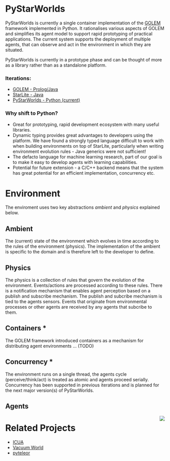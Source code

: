 # PyStarWorlds

PyStarWorlds is currently a single container implementation of the [GOLEM](https://www.cs.rhul.ac.uk/home/kostas/pubs/debs09.pdf) framework implemented in Python. It rationalises various aspects of GOLEM and simplifies its agent model to support rapid prototyping of practical applications. The current system supports the deployment of multiple agents, that can observe and act in the environment in which they are situated. 

PyStarWorlds is currently in a prototype phase and can be thought of more as a library rather than as a standalone platform. 

### Iterations:

- [GOLEM - Prolog/Java]()
- [StarLite - Java]()
- [PyStarWorlds - Python (current)](https://github.com/dicelab-rhul/pystarworlds)

### Why shift to Python? 

- Great for prototyping, rapid development ecosystem with many useful libraries.
- Dynamic typing provides great advantages to developers using the platform. We have found a strongly typed language difficult to work with when building environments on top of StarLite, particularly when writing environment evolution rules - Java generics were not sufficient!
- The defacto language for machine learning research, part of our goal is to make it easy to develop agents with learning capabilities.
- Potential for future extension - a C/C++ backend means that the system has great potential for an efficient implementation, concurrency etc. 

# Environment

The enviroment uses two key abstractions _ambient_ and _physics_ explained below.

## Ambient

The (current) state of the environment which evolves in time according to the rules of the environment (physics). The implementation of the ambient is specific to the domain and is therefore left to the developer to define. 

## Physics

The physics is a collection of rules that govern the evolution of the environment. Events/actions are processed according to these rules. There is a notification mechanism that enables agent perception based on a publish and subscribe mechanism. The publish and subcribe mechanism is tied to the agents sensors. Events that originate from environmental processes or other agents are received by any agents that subcribe to them.

## Containers * 

The GOLEM framework introduced containers as a mechanism for distributing agent environments ... (TODO) 

## Concurrency * 

The environment runs on a single thread, the agents cycle (perceive/think/act) is treated as atomic and agents proceed serially. 
Concurrency has been supported in previous iterations and is planned for the next major version(s) of PyStarWorlds.



## Agents

<img align="right" src="docs/agent.png">

# Related Projects

- [ICUA](https://github.com/dicelab-rhul/ICUA)
- [Vacuum World](https://github.com/dicelab-rhul/vacuumworld) 
- [pyteleor](https://github.com/BenedictWilkins/pyteleor/tree/master/pyteleor)

